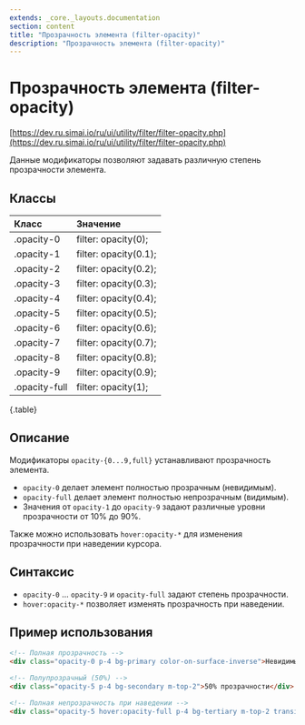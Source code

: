 ```yaml
---
extends: _core._layouts.documentation
section: content
title: "Прозрачность элемента (filter-opacity)"
description: "Прозрачность элемента (filter-opacity)"
---
```


# Прозрачность элемента (filter-opacity)

[https://dev.ru.simai.io/ru/ui/utility/filter/filter-opacity.php](https://dev.ru.simai.io/ru/ui/utility/filter/filter-opacity.php)

Данные модификаторы позволяют задавать различную степень прозрачности элемента.

## Классы

| Класс         | Значение              |
|:--------------|:----------------------|
| .opacity-0    | filter: opacity(0);   |
| .opacity-1    | filter: opacity(0.1); |
| .opacity-2    | filter: opacity(0.2); |
| .opacity-3    | filter: opacity(0.3); |
| .opacity-4    | filter: opacity(0.4); |
| .opacity-5    | filter: opacity(0.5); |
| .opacity-6    | filter: opacity(0.6); |
| .opacity-7    | filter: opacity(0.7); |
| .opacity-8    | filter: opacity(0.8); |
| .opacity-9    | filter: opacity(0.9); |
| .opacity-full | filter: opacity(1);   |
{.table}

## Описание

Модификаторы `opacity-{0...9,full}` устанавливают прозрачность элемента.

- `opacity-0` делает элемент полностью прозрачным (невидимым).
- `opacity-full` делает элемент полностью непрозрачным (видимым).
- Значения от `opacity-1` до `opacity-9` задают различные уровни прозрачности от 10% до 90%.

Также можно использовать `hover:opacity-*` для изменения прозрачности при наведении курсора.

## Синтаксис

- `opacity-0` ... `opacity-9` и `opacity-full` задают степень прозрачности.
- `hover:opacity-*` позволяет изменять прозрачность при наведении.

## Пример использования

```html
<!-- Полная прозрачность -->
<div class="opacity-0 p-4 bg-primary color-on-surface-inverse">Невидимый элемент</div>

<!-- Полупрозрачный (50%) -->
<div class="opacity-5 p-4 bg-secondary m-top-2">50% прозрачности</div>

<!-- Полная непрозрачность при наведении -->
<div class="opacity-5 hover:opacity-full p-4 bg-tertiary m-top-2 transition">Наведи, чтобы сделать непрозрачным</div>
```
